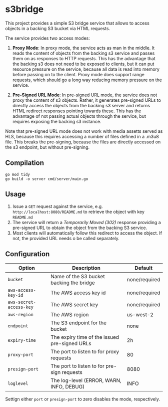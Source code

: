 # s3bridge

This project provides a simple S3 bridge service that allows to access objects in a backing S3 bucket via HTML requests.

The service provides two access modes:

1. **Proxy Mode**: In proxy mode, the service acts as man in the middle. It reads the content of objects from the backing s3 service and passes them on as responses to HTTP requests. This has the advantage that the backing s3 does not need to be exposed to clients, but it can put resource pressure on the service, because all data is read into memory before passing on to the client. Proxy mode does support range requests, which should go a long way reducing memory pressure on the service.

2. **Pre-Signed URL Mode**: In pre-signed URL mode, the service does not proxy the content of s3 objects. Rather, it generates pre-signed URLs to directly access the objects from the backing s3 server and returns HTML redirect responses pointing towards these. This has the advantage of not passing actual objects through the service, but requires exposing the backing s3 instance.

Note that pre-signed URL mode does not work with media assetts served as HLS, because this requires accessing a number of files defined in a .m3u8 file. This breaks the pre-signing, because the files are directly accessed on the s3 endpoint, but without pre-signing.

## Compilation

```linux
go mod tidy
go build -o server cmd/server/main.go
```

## Usage

1. Issue a `GET` request against the service, e.g. `http://localhost:8080/README.md` to retrieve the object with key `README.md`
2. The service will return a *Temporarily Moved (302)* response providing a pre-signed URL to obtain the object from the backing S3 service.
3. Most clients will automatically follow this redirect to access the object. If not, the provided URL needs o be called separately.

## Configuration

| Option                  | Description                                   | Default       |
| ----------------------- | --------------------------------------------- | ------------- |
| `bucket`                | Name of the S3 bucket backing the bridge      | none/required |
| `aws-access-key-id`     | The AWS access key id                         | none/required |
| `aws-secret-access-key` | The AWS secret key                            | none/required |
| `aws-region`            | The AWS region                                | us-west-2     |
| `endpoint`              | The S3 endpoint for the bucket                | none          |
| `expiry-time`           | The expiry time of the issued pre-signed URLs | 2h            |
| `proxy-port`            | The port to listen to for proxy requests      | 80            |
| `presign-port`          | The port to listen to for pre-sign requests   | 8080          |
| `loglevel`              | The log-level (ERROR, WARN, INFO, DEBUG)      | INFO          |

Settign either `port` or `presign-port` to zero disables the mode, respectively.
